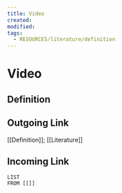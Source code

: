 ```yaml
---
title: Video
created: 
modified: 
tags:
  - RESOURCES/literature/definition
---
```

# Video
## Definition

## Outgoing Link
[[Definition]]; [[Literature]]
## Incoming Link
```dataview
LIST
FROM [[]]
```
